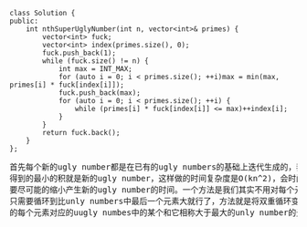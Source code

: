 ```
class Solution {
public:
    int nthSuperUglyNumber(int n, vector<int>& primes) {
    	vector<int> fuck;
    	vector<int> index(primes.size(), 0);
    	fuck.push_back(1);
    	while (fuck.size() != n) {
    		int max = INT_MAX;
    		for (auto i = 0; i < primes.size(); ++i)max = min(max, primes[i] * fuck[index[i]]);
    		fuck.push_back(max);
    		for (auto i = 0; i < primes.size(); ++i) {
    			while (primes[i] * fuck[index[i]] <= max)++index[i];
    		}
    	}
    	return fuck.back();
    }
};
```
<pre>首先每个新的ugly number都是在已有的ugly numbers的基础上迭代生成的，我们通过将primes中的每个元素分别与已有的ugly numbers中的元素依次相乘，
得到的最小的积就是新的ugly number，这样做的时间复杂度是O(kn^2)，会时间超限。仔细看，其实迭代贡献的是n，而产生新的ugly number花费了nk，所以我们
要尽可能的缩小产生新的ugly number的时间。一个方法是我们其实不用对每个元素进行迭代，由于primes和ugly numbers中的元素都是已经产生的，所以我们
只需要循环到比unly numbers中最后一个元素大就行了，方法就是将双重循环变成一重循环，这样就能将复杂度降下来了。既然如此我们只需要提前知道primes中
的每个元素对应的uugly numbes中的某个和它相称大于最大的unly number的元素的下标就行了，
</pre>
